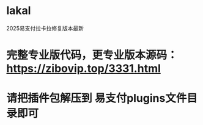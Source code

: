 # lakal
2025易支付拉卡拉修复版本最新
# 完整专业版代码，更专业版本源码：https://zibovip.top/3331.html
# 请把插件包解压到 易支付plugins文件目录即可
